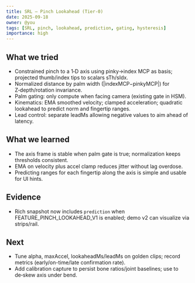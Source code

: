 ```yaml
---
title: SRL — Pinch Lookahead (Tier‑0)
date: 2025-09-18
owner: @you
tags: [SRL, pinch, lookahead, prediction, gating, hysteresis]
importance: high
---
```


## What we tried

- Constrained pinch to a 1‑D axis using pinky→index MCP as basis; projected thumb/index tips to scalars sTh/sIdx.
- Normalized distance by palm width (|indexMCP−pinkyMCP|) for Z‑depth/rotation invariance.
- Palm gating: only compute when facing camera (existing gate in HSM).
- Kinematics: EMA smoothed velocity; clamped acceleration; quadratic lookahead to predict norm and fingertip ranges.
- Lead control: separate leadMs allowing negative values to aim ahead of latency.

## What we learned

- The axis frame is stable when palm gate is true; normalization keeps thresholds consistent.
- EMA on velocity plus accel clamp reduces jitter without lag overdose.
- Predicting ranges for each fingertip along the axis is simple and usable for UI hints.

## Evidence

- Rich snapshot now includes `prediction` when FEATURE_PINCH_LOOKAHEAD_V1 is enabled; demo v2 can visualize via strips/rail.

## Next

- Tune alpha, maxAccel, lookaheadMs/leadMs on golden clips; record metrics (early/on-time/late confirmation rate).
- Add calibration capture to persist bone ratios/joint baselines; use to de‑skew axis under bend.
